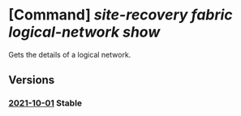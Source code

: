 # [Command] _site-recovery fabric logical-network show_

Gets the details of a logical network.

## Versions

### [2021-10-01](/Resources/mgmt-plane/L3N1YnNjcmlwdGlvbnMve30vcmVzb3VyY2Vncm91cHMve30vcHJvdmlkZXJzL21pY3Jvc29mdC5yZWNvdmVyeXNlcnZpY2VzL3ZhdWx0cy97fS9yZXBsaWNhdGlvbmZhYnJpY3Mve30vcmVwbGljYXRpb25sb2dpY2FsbmV0d29ya3Mve30=/2021-10-01.xml) **Stable**

<!-- mgmt-plane /subscriptions/{}/resourcegroups/{}/providers/microsoft.recoveryservices/vaults/{}/replicationfabrics/{}/replicationlogicalnetworks/{} 2021-10-01 -->
